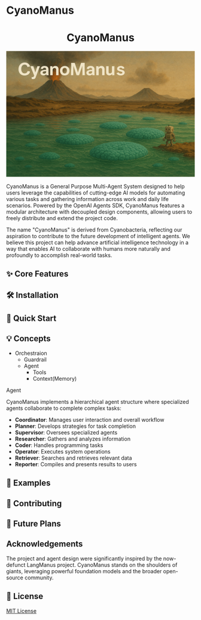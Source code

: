 # CyanoManus

<h1 align="center">
  CyanoManus
</h1>

<p align="center">
  <img src="assets/cover.png" alt="CyanoManus Logo" />
</p>

CyanoManus is a General Purpose Multi-Agent System designed to help users leverage the capabilities of cutting-edge AI models for automating various tasks and gathering information across work and daily life scenarios. Powered by the OpenAI Agents SDK, CyanoManus features a modular architecture with decoupled design components, allowing users to freely distribute and extend the project code.

The name "CyanoManus" is derived from Cyanobacteria, reflecting our aspiration to contribute to the future development of intelligent agents. We believe this project can help advance artificial intelligence technology in a way that enables AI to collaborate with humans more naturally and profoundly to accomplish real-world tasks.

## ✨️ Core Features


## 🛠️ Installation


## 🚀 Quick Start


## 💡 Concepts

- Orchestraion
  - Guardrail
  - Agent
    - Tools
    - Context(Memory)

Agent

CyanoManus implements a hierarchical agent structure where specialized agents collaborate to complete complex tasks:

- **Coordinator**: Manages user interaction and overall workflow
- **Planner**: Develops strategies for task completion
- **Supervisor**: Oversees specialized agents
- **Researcher**: Gathers and analyzes information
- **Coder**: Handles programming tasks
- **Operator**: Executes system operations
- **Retriever**: Searches and retrieves relevant data
- **Reporter**: Compiles and presents results to users


## 👀 Examples


## 🤝 Contributing


## 🧪 Future Plans

## Acknowledgements

The project and agent design were significantly inspired by the now-defunct LangManus project. CyanoManus stands on the shoulders of giants, leveraging powerful foundation models and the broader open-source community.

## 📜 License

[MIT License](LICENSE)
